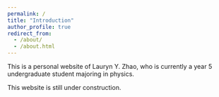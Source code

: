```yaml
---
permalink: /
title: "Introduction"
author_profile: true
redirect_from: 
  - /about/
  - /about.html
---
```


This is a personal website of Lauryn Y. Zhao, who is currently a year 5 undergraduate student majoring in physics. 

This website is still under construction.
